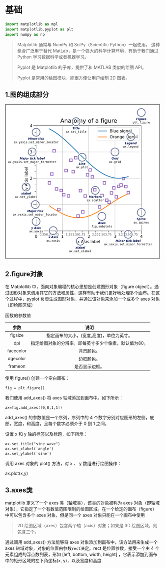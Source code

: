 # 基础

```python
import matplotlib as mpl
import matplotlib.pyplot as plt
import numpy as np
```

> Matplotlib 通常与 NumPy 和 SciPy（Scientific Python）一起使用， 这种组合广泛用于替代 MatLab，是一个强大的科学计算环境，有助于我们通过 Python 学习数据科学或者机器学习。
>
> Pyplot 是 Matplotlib 的子库，提供了和 MATLAB 类似的绘图 API。 
>
> Pyplot 是常用的绘图模块，能很方便让用户绘制 2D 图表。 

## 1.图的组成部分

![anatomy](./assets/1.基础/anatomy.png)



## 2.figure对象

在 Matplotlib 中，面向对象编程的核心思想是创建图形对象（figure  object）。通过图形对象来调用其它的方法和属性，这样有助于我们更好地处理多个画布。在这个过程中，pyplot  负责生成图形对象，并通过该对象来添加一个或多个 axes 对象（即绘图区域）

函数的参数值

|   参数    |                          说明                          |
| :-------: | :----------------------------------------------------: |
|  figsize  |       指定画布的大小，(宽度,高度)，单位为英寸。        |
|    dpi    | 指定绘图对象的分辨率，即每英寸多少个像素，默认值为80。 |
| facecolor |                       背景颜色。                       |
| dgecolor  |                       边框颜色。                       |
|  frameon  |                     是否显示边框。                     |

使用 figure() 创建一个空白画布：

```
fig = plt.figure()
```

我们使用 add_axes() 将 axes 轴域添加到画布中。如下所示：

```
ax=fig.add_axes([0,0,1,1])
```

add_axes() 的参数值是一个序列，序列中的 4 个数字分别对应图形的左侧，底部，宽度，和高度，且每个数字必须介于 0 到 1 之间。

设置 x 和 y 轴的标签以及标题，如下所示：

    ax.set_title("sine wave")
    ax.set_xlabel('angle')
    ax.set_ylabel('sine')

调用 axes 对象的 plot() 方法，对 x 、 y 数组进行绘图操作：

ax.plot(x,y)



## 3.axes类

matplotlib 定义了一个 axes 类（轴域类），该类的对象被称为 axes 对象（即轴域对象），它指定了一个有数值范围限制的绘图区域。在一个给定的画布（figure）中可以包含多个 axes 对象，但是同一个 axes 对象只能在一个画布中使用

> 2D 绘图区域（axes）包含两个轴（axis）对象；如果是 3D 绘图区域，则包含三个。

通过调用 add_axes() 方法能够将 axes 对象添加到画布中，该方法用来生成一个 axes 轴域对象，对象的位置由参数`rect`决定。rect 是位置参数，接受一个由 4 个元素组成的浮点数列表，形如 [left, bottom, width, height] ，它表示添加到画布中的矩形区域的左下角坐标(x, y)，以及宽度和高度



## 